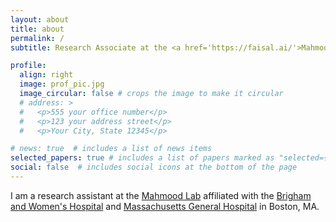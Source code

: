 ```yaml
---
layout: about
title: about
permalink: /
subtitle: Research Associate at the <a href='https://faisal.ai/'>Mahmood Lab</a> | BWH | MGH

profile:
  align: right
  image: prof_pic.jpg
  image_circular: false # crops the image to make it circular
  # address: >
  #   <p>555 your office number</p>
  #   <p>123 your address street</p>
  #   <p>Your City, State 12345</p>

# news: true  # includes a list of news items
selected_papers: true # includes a list of papers marked as "selected={true}"
social: false  # includes social icons at the bottom of the page
---
```


I am a research assistant at the [Mahmood Lab](https://faisal.ai/) affiliated with the [Brigham and Women's Hospital](https://www.brighamandwomens.org/) and [Massachusetts General Hospital](https://www.massgeneral.org/) in Boston, MA. 
